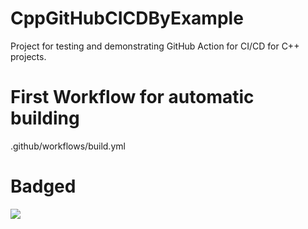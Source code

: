 # CppGitHubCICDByExample
Project for testing and demonstrating GitHub Action for CI/CD for C++ projects.

# First Workflow for automatic building
.github/workflows/build.yml

# Badged
![](https://github.com/S3ler/CppGitHubCICDByExample/workflows/CI/badge.svg)
